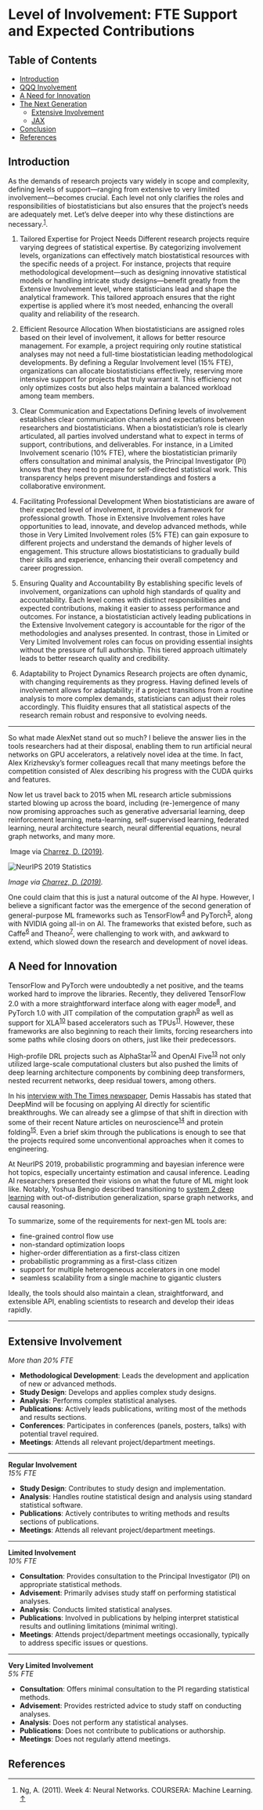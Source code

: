 # Level of Involvement: FTE Support and Expected Contributions

<p><h2>Table of Contents</h2>
<nav id="TableOfContents">
<ul>
<li><a href="#introduction">Introduction</a></li>
<li><a href="#qqq-involvement">QQQ Involvement</a></li>
<li><a href="#a-need-for-innovation">A Need for Innovation</a></li>
<li><a href="#the-next-generation">The Next Generation</a>
<ul>
<li><a href="#extensive-involvement">Extensive Involvement</a></li>
<li><a href="#jax">JAX</a></li>
</ul></li>
<li><a href="#conclusion">Conclusion</a></li>
<li><a href="#references">References</a></li>
</ul>
</nav>

<h2 id="introduction">Introduction</h2>

<p>As the demands of research projects vary widely in scope and complexity, defining levels of support—ranging from extensive to very limited involvement—becomes crucial. Each level not only clarifies the roles and responsibilities of biostatisticians but also ensures that the project&rsquo;s needs are adequately met. Let’s delve deeper into why these distinctions are necessary.<sup class="footnote-ref" id="fnref:mlcoursera"><a href="#fn:mlcoursera">1</a></sup>.</p>

1. Tailored Expertise for Project Needs
Different research projects require varying degrees of statistical expertise. By categorizing involvement levels, organizations can effectively match biostatistical resources with the specific needs of a project. For instance, projects that require methodological development—such as designing innovative statistical models or handling intricate study designs—benefit greatly from the Extensive Involvement level, where statisticians lead and shape the analytical framework. This tailored approach ensures that the right expertise is applied where it’s most needed, enhancing the overall quality and reliability of the research.

2. Efficient Resource Allocation
When biostatisticians are assigned roles based on their level of involvement, it allows for better resource management. For example, a project requiring only routine statistical analyses may not need a full-time biostatistician leading methodological developments. By defining a Regular Involvement level (15% FTE), organizations can allocate biostatisticians effectively, reserving more intensive support for projects that truly warrant it. This efficiency not only optimizes costs but also helps maintain a balanced workload among team members.

3. Clear Communication and Expectations
Defining levels of involvement establishes clear communication channels and expectations between researchers and biostatisticians. When a biostatistician’s role is clearly articulated, all parties involved understand what to expect in terms of support, contributions, and deliverables. For instance, in a Limited Involvement scenario (10% FTE), where the biostatistician primarily offers consultation and minimal analysis, the Principal Investigator (PI) knows that they need to prepare for self-directed statistical work. This transparency helps prevent misunderstandings and fosters a collaborative environment.

4. Facilitating Professional Development
When biostatisticians are aware of their expected level of involvement, it provides a framework for professional growth. Those in Extensive Involvement roles have opportunities to lead, innovate, and develop advanced methods, while those in Very Limited Involvement roles (5% FTE) can gain exposure to different projects and understand the demands of higher levels of engagement. This structure allows biostatisticians to gradually build their skills and experience, enhancing their overall competency and career progression.

5. Ensuring Quality and Accountability
By establishing specific levels of involvement, organizations can uphold high standards of quality and accountability. Each level comes with distinct responsibilities and expected contributions, making it easier to assess performance and outcomes. For instance, a biostatistician actively leading publications in the Extensive Involvement category is accountable for the rigor of the methodologies and analyses presented. In contrast, those in Limited or Very Limited Involvement roles can focus on providing essential insights without the pressure of full authorship. This tiered approach ultimately leads to better research quality and credibility.

6. Adaptability to Project Dynamics
Research projects are often dynamic, with changing requirements as they progress. Having defined levels of involvement allows for adaptability; if a project transitions from a routine analysis to more complex demands, statisticians can adjust their roles accordingly. This fluidity ensures that all statistical aspects of the research remain robust and responsive to evolving needs.

---

<p>So what made AlexNet stand out so much? I believe the answer lies in the tools researchers had at their disposal, enabling them to run artificial neural networks on GPU accelerators,
a relatively novel idea at the time.
In fact, Alex Krizhevsky&rsquo;s former colleagues recall that many meetings before the competition consisted of Alex describing his progress with the CUDA quirks and features.</p>

<p>Now let us travel back to 2015 when ML research article submissions started blowing up across the board,
including (re-)emergence of many now promising approaches such as generative adversarial learning, deep reinforcement learning,
meta-learning, self-supervised learning, federated learning, neural architecture search, neural differential equations, neural graph networks, and many more.</p>

<p><img src="https://seagrant.noaa.gov/wp-content/uploads/2023/06/Inside-Sea-Grant-website-header_2023-NOAA_SG-logo.png" alt="" />
<span class="source">Image via <a href="https://medium.com/@dcharrezt/neurips-2019-stats-c91346d31c8f" target="_blank">Charrez, D. (2019)</a>.</span></p>

![NeurIPS 2019 Statistics](https://onlinelibrary.wiley.com/cms/asset/588c2750-0270-4c43-85ed-8b928879f878/sta4679-fig-0001-m.jpg)

*Image via [Charrez, D. (2019)](https://medium.com/@dcharrezt/neurips-2019-stats-c91346d31c8f).*

<p>One could claim that this is just a natural outcome of the AI hype. However, I believe a significant factor was the emergence of the second generation of general-purpose
ML frameworks such as TensorFlow<sup class="footnote-ref" id="fnref:tf"><a href="#fn:tf">4</a></sup> and PyTorch<sup class="footnote-ref" id="fnref:pt"><a href="#fn:pt">5</a></sup>, along with NVIDIA going all-in on AI. The frameworks that existed before, such as Caffe<sup class="footnote-ref" id="fnref:caffe"><a href="#fn:caffe">6</a></sup> and Theano<sup class="footnote-ref" id="fnref:theano"><a href="#fn:theano">7</a></sup>,
were challenging to work with, and awkward to extend, which slowed down the research and development of novel ideas.</p>

<h2 id="a-need-for-innovation">A Need for Innovation</h2>

<p>TensorFlow and PyTorch were undoubtedly a net positive, and the teams worked hard to improve the libraries.
Recently, they delivered TensorFlow 2.0 with a more straightforward interface along with eager mode<sup class="footnote-ref" id="fnref:tfe"><a href="#fn:tfe">8</a></sup>,
and PyTorch 1.0 with JIT compilation of the computation graph<sup class="footnote-ref" id="fnref:ts"><a href="#fn:ts">9</a></sup> as well as support for XLA<sup class="footnote-ref" id="fnref:xla"><a href="#fn:xla">10</a></sup> based accelerators such as TPUs<sup class="footnote-ref" id="fnref:tpu"><a href="#fn:tpu">11</a></sup>.
However, these frameworks are also beginning to reach their limits, forcing researchers into some paths while closing doors on others, just like their predecessors.</p>

<p>High-profile DRL projects such as AlphaStar<sup class="footnote-ref" id="fnref:alphastar"><a href="#fn:alphastar">12</a></sup> and OpenAI Five<sup class="footnote-ref" id="fnref:dota"><a href="#fn:dota">13</a></sup> not only utilized large-scale computational clusters
but also pushed the limits of deep learning architecture components by combining deep transformers, nested recurrent networks, deep residual towers, among others.</p>

<p>In his <a href="https://www.thetimes.co.uk/article/demis-hassabis-interview-the-brains-behind-deepmind-on-the-future-of-artificial-intelligence-mzk0zhsp8" target="_blank">interview with The Times newspaper</a>,
Demis Hassabis has stated that DeepMind will be focusing on applying AI directly for scientific breakthroughs.
We can already see a glimpse of that shift in direction with some of their recent Nature articles on neuroscience<sup class="footnote-ref" id="fnref:dopamine"><a href="#fn:dopamine">14</a></sup> and protein folding<sup class="footnote-ref" id="fnref:alphafold"><a href="#fn:alphafold">15</a></sup>.
Even a brief skim through the publications is enough to see that the projects required some unconventional approaches when it comes to engineering.</p>

<p>At NeurIPS 2019, probabilistic programming and bayesian inference were hot topics, especially uncertainty estimation and causal inference.
Leading AI researchers presented their visions on what the future of ML might look like.
Notably, Yoshua Bengio described transitioning to <a href="https://slideslive.com/38921750/from-system-1-deep-learning-to-system-2-deep-learning" target="_blank">system 2 deep learning</a>
with out-of-distribution generalization, sparse graph networks, and causal reasoning.</p>

<p>To summarize, some of the requirements for next-gen ML tools are:</p>

<ul>
<li>fine-grained control flow use</li>
<li>non-standard optimization loops</li>
<li>higher-order differentiation as a first-class citizen</li>
<li>probabilistic programming as a first-class citizen</li>
<li>support for multiple heterogeneous accelerators in one model</li>
<li>seamless scalability from a single machine to gigantic clusters</li>
</ul>

<p>Ideally, the tools should also maintain a clean, straightforward, and extensible API, enabling scientists to research and develop their ideas rapidly.</p>


---

<h2 id="extensive-involvement">Extensive Involvement</h2>    

*More than 20% FTE*

- **Methodological Development**: Leads the development and application of new or advanced methods.
- **Study Design**: Develops and applies complex study designs.
- **Analysis**: Performs complex statistical analyses.
- **Publications**: Actively leads publications, writing most of the methods and results sections.
- **Conferences**: Participates in conferences (panels, posters, talks) with potential travel required.
- **Meetings**: Attends all relevant project/department meetings.

---

**Regular Involvement**  
*15% FTE*

- **Study Design**: Contributes to study design and implementation.
- **Analysis**: Handles routine statistical design and analysis using standard statistical software.
- **Publications**: Actively contributes to writing methods and results sections of publications.
- **Meetings**: Attends all relevant project/department meetings.

---

**Limited Involvement**  
*10% FTE*

- **Consultation**: Provides consultation to the Principal Investigator (PI) on appropriate statistical methods.
- **Advisement**: Primarily advises study staff on performing statistical analyses.
- **Analysis**: Conducts limited statistical analyses.
- **Publications**: Involved in publications by helping interpret statistical results and outlining limitations (minimal writing).
- **Meetings**: Attends project/department meetings occasionally, typically to address specific issues or questions.

---

**Very Limited Involvement**  
*5% FTE*

- **Consultation**: Offers minimal consultation to the PI regarding statistical methods.
- **Advisement**: Provides restricted advice to study staff on conducting analyses.
- **Analysis**: Does not perform any statistical analyses.
- **Publications**: Does not contribute to publications or authorship.
- **Meetings**: Does not regularly attend meetings.


<h2 id="references">References</h2>
<div class="footnotes">

<hr />

<ol>
<li id="fn:mlcoursera">Ng, A. (2011). Week 4: Neural Networks. COURSERA: Machine Learning.
 <a class="footnote-return" href="#fnref:mlcoursera">↑</a></li>
